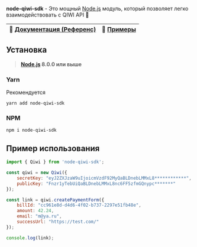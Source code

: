 **node-qiwi-sdk** - Это мощный [Node.js](https://nodejs.org) модуль, который позволяет легко взаимодействовать с QIWI API 🚀

| 📖 [Документация (Референс)](https://novastream2030.github.io/node-qiwi-sdk/) | 🤖 [Примеры](docs/examples/) |
|------------------------------------------------------|--------------------------------|

## Установка
> **[Node.js](https://nodejs.org/) 8.0.0 или выше**  

### Yarn
Рекомендуется
```shell
yarn add node-qiwi-sdk
```

### NPM
```shell
npm i node-qiwi-sdk
```

## Пример использования
```js
import { Qiwi } from 'node-qiwi-sdk';

const qiwi = new Qiwi({
    secretKey: "eyJ2ZXJzaW9uIjoicmVzdF92MyQaBLDnebLMMxL8************",
    publicKey: "Fnzr1yTebUiQaBLDnebLMMxL8nc6FF5zfmGQnypc*******"
});

const link = qiwi.createPaymentForm({
    billId: "cc961e8d-d4d6-4f02-b737-2297e51fb48e",
    amount: 42.24,
    email: "m@ya.ru",
    successUrl: "https://test.com/"
});

console.log(link);
```